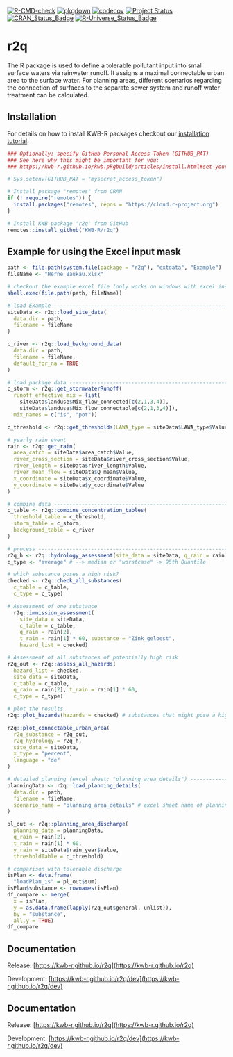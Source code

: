 [![R-CMD-check](https://github.com/KWB-R/r2q/workflows/R-CMD-check/badge.svg)](https://github.com/KWB-R/r2q/actions?query=workflow%3AR-CMD-check)
[![pkgdown](https://github.com/KWB-R/r2q/workflows/pkgdown/badge.svg)](https://github.com/KWB-R/r2q/actions?query=workflow%3Apkgdown)
[![codecov](https://codecov.io/github/KWB-R/r2q/branch/main/graphs/badge.svg)](https://codecov.io/github/KWB-R/r2q)
[![Project Status](https://img.shields.io/badge/lifecycle-experimental-orange.svg)](https://www.tidyverse.org/lifecycle/#experimental)
[![CRAN_Status_Badge](https://www.r-pkg.org/badges/version/r2q)]()
[![R-Universe_Status_Badge](https://kwb-r.r-universe.dev/badges/r2q)](https://kwb-r.r-universe.dev/)

# r2q

The R package is used to define a tolerable pollutant input into small
surface waters via rainwater runoff. It assigns a maximal connectable urban
area to the surface water. For planning areas, different scenarios regarding
the connection of surfaces to the separate sewer system and runoff water
treatment can be calculated.

## Installation

For details on how to install KWB-R packages checkout our [installation tutorial](https://kwb-r.github.io/kwb.pkgbuild/articles/install.html).

```r
### Optionally: specify GitHub Personal Access Token (GITHUB_PAT)
### See here why this might be important for you:
### https://kwb-r.github.io/kwb.pkgbuild/articles/install.html#set-your-github_pat

# Sys.setenv(GITHUB_PAT = "mysecret_access_token")

# Install package "remotes" from CRAN
if (! require("remotes")) {
  install.packages("remotes", repos = "https://cloud.r-project.org")
}

# Install KWB package 'r2q' from GitHub
remotes::install_github("KWB-R/r2q")
```

## Example for using the Excel input mask
```r
path <- file.path(system.file(package = "r2q"), "extdata", "Example")
fileName <- "Herne_Baukau.xlsx"

# checkout the example excel file (only works on windows with excel installed)
shell.exec(file.path(path, fileName))

# load Example -----------------------------------------------------------
siteData <- r2q::load_site_data(
  data.dir = path, 
  filename = fileName
)

c_river <- r2q::load_background_data(
  data.dir = path,
  filename = fileName, 
  default_for_na = TRUE
)

# load package data ---------------------------------------------------------
c_storm <- r2q::get_stormwaterRunoff(
  runoff_effective_mix = list(
    siteData$landuse$Mix_flow_connected[c(2,1,3,4)], 
    siteData$landuse$Mix_flow_connectable[c(2,1,3,4)]),
  mix_names = c("is", "pot"))

c_threshold <- r2q::get_thresholds(LAWA_type = siteData$LAWA_type$Value)

# yearly rain event
rain <- r2q::get_rain(
  area_catch = siteData$area_catch$Value, 
  river_cross_section = siteData$river_cross_section$Value,
  river_length = siteData$river_length$Value, 
  river_mean_flow = siteData$Q_mean$Value,
  x_coordinate = siteData$x_coordinate$Value,
  y_coordinate = siteData$y_coordinate$Value
)

# combine data ---------------------------------------------------------
c_table <- r2q::combine_concentration_tables(
  threshold_table = c_threshold, 
  storm_table = c_storm, 
  background_table = c_river
)

# process -----------------------------------------------------------------
r2q_h <- r2q::hydrology_assessment(site_data = siteData, q_rain = rain[2])
c_type <- "average" # --> median or "worstcase" -> 95th Quantile

# which substance poses a high risk?
checked <- r2q::check_all_substances(
  c_table = c_table, 
  c_type = c_type)

# Assessment of one substance
  r2q::immission_assessment(
    site_data = siteData, 
    c_table = c_table, 
    q_rain = rain[2], 
    t_rain = rain[1] * 60, substance = "Zink_geloest", 
    hazard_list = checked)

# Assessment of all substances of potentially high risk
r2q_out <- r2q::assess_all_hazards(
  hazard_list = checked, 
  site_data = siteData, 
  c_table = c_table, 
  q_rain = rain[2], t_rain = rain[1] * 60, 
  c_type = c_type)

# plot the results
r2q::plot_hazards(hazards = checked) # substances that might pose a high risk

r2q::plot_connectable_urban_area(
  r2q_substance = r2q_out, 
  r2q_hydrology = r2q_h, 
  site_data = siteData, 
  x_type = "percent", 
  language = "de"
)

# detailed planning (excel sheet: "planning_area_details") ------------------
planningData <- r2q::load_planning_details(
  data.dir = path, 
  filename = fileName,
  scenario_name = "planning_area_details" # excel sheet name of planning details
)

pl_out <- r2q::planning_area_discharge(
  planning_data = planningData, 
  q_rain = rain[2], 
  t_rain = rain[1] * 60, 
  y_rain = siteData$rain_year$Value, 
  thresholdTable = c_threshold)

# comparison with tolerable discharge
isPlan <- data.frame(
  "loadPlan_is" = pl_out$sum)
isPlan$substance <- rownames(isPlan)
df_compare <- merge(
  x = isPlan, 
  y = as.data.frame(lapply(r2q_out$general, unlist)), 
  by = "substance", 
  all.y = TRUE)
df_compare
```

## Documentation

Release: [https://kwb-r.github.io/r2q](https://kwb-r.github.io/r2q)

Development: [https://kwb-r.github.io/r2q/dev](https://kwb-r.github.io/r2q/dev)

## Documentation

Release: [https://kwb-r.github.io/r2q](https://kwb-r.github.io/r2q)

Development: [https://kwb-r.github.io/r2q/dev](https://kwb-r.github.io/r2q/dev)
